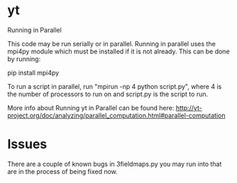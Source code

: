 # yt

Running in Parallel

This code may be run serially or in parallel. Running in parallel uses the mpi4py module which must be installed if it is not already.
This can be done by running: 

pip install mpi4py

To run a script in parallel, run "mpirun -np 4 python script.py", where 4 is the number of processors to run on and script.py is the script to run.

More info about Running yt in Parallel can be found here: http://yt-project.org/doc/analyzing/parallel_computation.html#parallel-computation

# Issues

There are a couple of known bugs in 3fieldmaps.py you may run into that are in the process of being fixed now.





